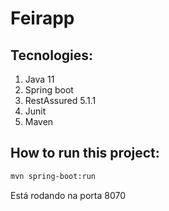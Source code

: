 # Feirapp


## Tecnologies:

1. Java 11
2. Spring boot
3. RestAssured 5.1.1
4. Junit
5. Maven

## How to run this project:

```bash
mvn spring-boot:run
````

Está rodando na porta 8070
